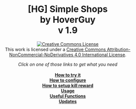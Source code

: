 <h1 align="center">[HG] Simple Shops<br/>by HoverGuy<br/>v 1.9</h1>

<p align="center"><a rel="license" href="http://creativecommons.org/licenses/by-nc-nd/4.0/"><img alt="Creative Commons License" style="border-width:0" src="https://i.creativecommons.org/l/by-nc-nd/4.0/88x31.png"/></a><br/>This work is licensed under a <a rel="license" href="http://creativecommons.org/licenses/by-nc-nd/4.0/">Creative Commons Attribution-NonCommercial-NoDerivatives 4.0 International License</a>.</p>

<p align="center">
<i>Click on one of those links to get what you need</i><br/><br/>
<b><a href="https://github.com/Ppgtjmad/SimpleShops/wiki/How-to-try-it" target="_blank">How to try it</a></b><br/>
<b><a href="https://github.com/Ppgtjmad/SimpleShops/wiki/How-to-configure" target="_blank">How to configure</a></b><br/>
<b><a href="https://github.com/Ppgtjmad/SimpleShops/wiki/How-to-setup-kill-rewards" target="_blank">How to setup kill reward</a></b><br/>
<b><a href="https://github.com/Ppgtjmad/SimpleShops/wiki/Usage" target="_blank">Usage</a></b><br/>
<b><a href="https://github.com/Ppgtjmad/SimpleShops/wiki/Useful-Functions" target="_blank">Useful Functions</a></b><br/>
<b><a href="https://github.com/Ppgtjmad/SimpleShops/wiki/Updates" target="_blank">Updates</a></b>
</p>
